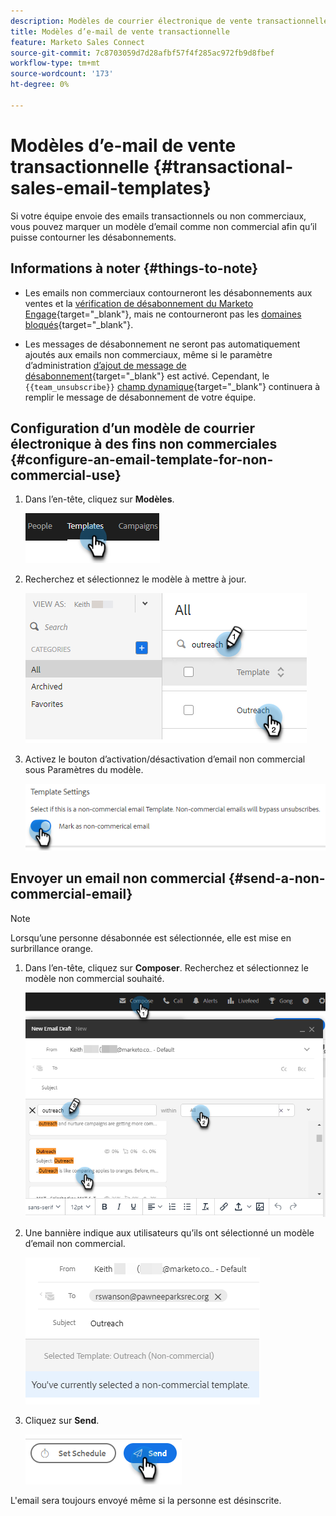 ```yaml
---
description: Modèles de courrier électronique de vente transactionnelle - Documents Marketo - Documentation du produit
title: Modèles d’e-mail de vente transactionnelle
feature: Marketo Sales Connect
source-git-commit: 7c8703059d7d28afbf57f4f285ac972fb9d8fbef
workflow-type: tm+mt
source-wordcount: '173'
ht-degree: 0%

---
```


# Modèles d’e-mail de vente transactionnelle {#transactional-sales-email-templates}

Si votre équipe envoie des emails transactionnels ou non commerciaux, vous pouvez marquer un modèle d’email comme non commercial afin qu’il puisse contourner les désabonnements.

## Informations à noter {#things-to-note}

* Les emails non commerciaux contourneront les désabonnements aux ventes et la [vérification de désabonnement du Marketo Engage](/help/marketo/product-docs/marketo-sales-connect/email/unsubscribes/marketo-unsubscribe-check.md){target="_blank"}, mais ne contourneront pas les [domaines bloqués](/help/marketo/product-docs/marketo-sales-connect/admin/blocked-domains.md){target="_blank"}.

* Les messages de désabonnement ne seront pas automatiquement ajoutés aux emails non commerciaux, même si le paramètre d’administration [ d’ajout de message de désabonnement](/help/marketo/product-docs/marketo-sales-connect/email/unsubscribes/auto-append-unsubscribe-message-setting.md){target="_blank"} est activé. Cependant, le `{{team_unsubscribe}}` [champ dynamique](/help/marketo/product-docs/marketo-sales-connect/templates/dynamic-fields/dynamic-fields-glossary.md){target="_blank"} continuera à remplir le message de désabonnement de votre équipe.

## Configuration d’un modèle de courrier électronique à des fins non commerciales {#configure-an-email-template-for-non-commercial-use}

1. Dans l’en-tête, cliquez sur **Modèles**.

   ![](assets/transactional-sales-email-templates-1.png)

1. Recherchez et sélectionnez le modèle à mettre à jour.

   ![](assets/transactional-sales-email-templates-2.png)

1. Activez le bouton d’activation/désactivation d’email non commercial sous Paramètres du modèle.

   ![](assets/transactional-sales-email-templates-3.png)

## Envoyer un email non commercial {#send-a-non-commercial-email}

>[!NOTE]
>
>Lorsqu’une personne désabonnée est sélectionnée, elle est mise en surbrillance orange.

1. Dans l’en-tête, cliquez sur **Composer**. Recherchez et sélectionnez le modèle non commercial souhaité.

   ![](assets/transactional-sales-email-templates-4.png)

1. Une bannière indique aux utilisateurs qu’ils ont sélectionné un modèle d’email non commercial.

   ![](assets/transactional-sales-email-templates-5.png)

1. Cliquez sur **Send**.

   ![](assets/transactional-sales-email-templates-6.png)

L&#39;email sera toujours envoyé même si la personne est désinscrite.
